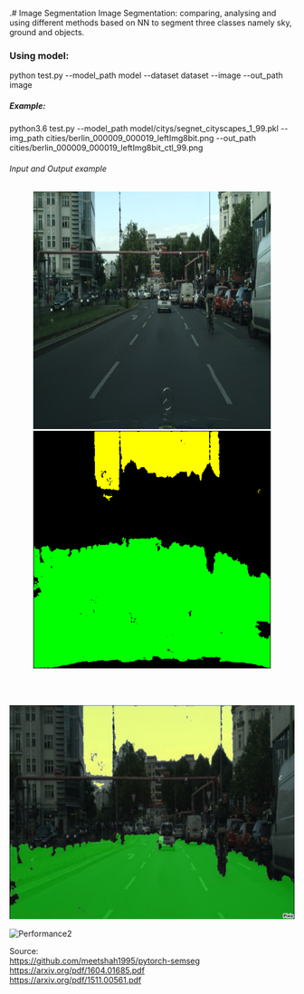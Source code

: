 .# Image Segmentation
Image Segmentation:
comparing, analysing and using different methods based on NN to segment three classes namely sky, ground and objects.

### Using model:
python test.py --model_path model --dataset dataset --image --out_path image

##### Example:
python3.6 test.py --model_path model/citys/segnet_cityscapes_1_99.pkl --img_path cities/berlin_000009_000019_leftImg8bit.png --out_path cities/berlin_000009_000019_leftImg8bit_ctl_99.png

###### Input and Output example
<p align="center">
  <img src="https://github.com/ImageSeg/ImageSegmentation/blob/master/discussion/cities/rberlin_000010_000019_leftImg8bit.png" width="420" title="Input image" />
  <img src="https://github.com/ImageSeg/ImageSegmentation/blob/master/discussion/cities/berlin_000010_000019_leftImg8bit_ctl_99.png" width="420" title="Output image"/>
</p>
<br>
<br>


![Performance1](https://github.com/ImageSeg/ImageSegmentation/blob/master/discussion/comb001.jpg)

![Performance2](https://github.com/Thesis-Dominique/ImageSegmentation/blob/master/discussion/disc02.1.jpg)


Source: <br>
https://github.com/meetshah1995/pytorch-semseg <br>
https://arxiv.org/pdf/1604.01685.pdf <br>
https://arxiv.org/pdf/1511.00561.pdf
